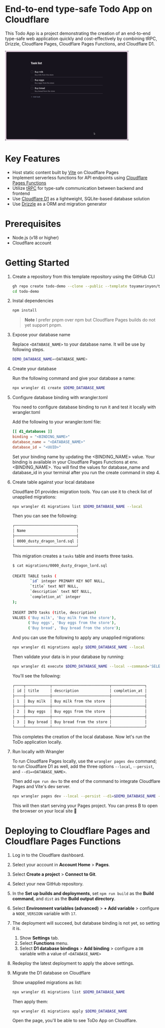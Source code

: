 # End-to-end type-safe Todo App on Cloudflare

This Todo App is a project demonstrating the creation of an end-to-end type-safe web application quickly and cost-effectively by combining tRPC, Drizzle, Cloudflare Pages, Cloudflare Pages Functions, and Cloudflare D1.

<img src="./docs/demo.gif" width="400" alt="demo" />

# Key Features

- Host static content built by [Vite](https://vitejs.dev/) on Cloudflare Pages
- Implement serverless functions for API endpoints using [Cloudflare Pages Functions](https://developers.cloudflare.com/pages/platform/functions/)
- Utilize [tRPC](https://trpc.io/) for type-safe communication between backend and frontend
- Use [Cloudflare D1](https://developers.cloudflare.com/d1/) as a lightweight, SQLite-based database solution
- Use [Drizzle](https://github.com/drizzle-team/drizzle-orm) as a ORM and migration generator

# Prerequisites

- Node.js (v18 or higher)
- Cloudflare account

# Getting Started

1. Create a repository from this template repository using the GitHub CLI

   ```bash
   gh repo create todo-demo --clone --public --template toyamarinyon/trpc-d1-todo
   cd todo-demo
   ```

1. Instal dependencies

   ```bash
   npm install
   ```

   > **Note** I prefer pnpm over npm but Cloudflare Pages builds do not yet support pnpm.

1. Expose your database name

   Replace `<DATABASE_NAME>` to your database name. It will be use by following steps.

   ```bash
   DEMO_DATABASE_NAME=<DATABASE_NAME>
   ```

1. Create your database

   Run the following command and give your database a name:

   ```bash
   npx wrangler d1 create $DEMO_DATABASE_NAME
   ```

1. Configure database binding with wrangler.toml

   You need to configure database binding to run it and test it locally with wrangler.toml

   Add the following to your wrangler.toml file:

   ```toml
   [[ d1_databases ]]
   binding = "<BINDING_NAME>"
   database_name = "<DATABASE_NAME>"
   database_id = "<UUID>"
   ```

   Set your binding name by updating the <BINDING_NAME> value. Your binding is available in your Cloudflare Pages Functions at env.<BINDING_NAME>. You will find the values for database_name and database_id in your terminal after you run the create command in step 4.

1. Create table against your local database

   Cloudflare D1 provides migration tools. You can use it to check list of unapplied migrations:

   ```bash
   npx wrangler d1 migrations list $DEMO_DATABASE_NAME --local
   ```

   Then you can see the following:

   ```bash
   ┌────────────────────────────┐
   │ Name                       │
   ├────────────────────────────┤
   │ 0000_dusty_dragon_lord.sql │
   └────────────────────────────┘
   ```

   This migration creates a `tasks` table and inserts three tasks.

   ```bash
   $ cat migrations/0000_dusty_dragon_lord.sql

   CREATE TABLE tasks (
           `id` integer PRIMARY KEY NOT NULL,
           `title` text NOT NULL,
           `description` text NOT NULL,
           `completion_at` integer
   );

   INSERT INTO tasks (title, description)
   VALUES ('Buy milk', 'Buy milk from the store'),
          ('Buy eggs', 'Buy eggs from the store'),
          ('Buy bread', 'Buy bread from the store');
   ```

   And you can use the following to apply any unapplied migrations:

   ```bash
   npx wrangler d1 migrations apply $DEMO_DATABASE_NAME --local
   ```

   Then validate your data is in your database by running:

   ```bash
   npx wrangler d1 execute $DEMO_DATABASE_NAME --local --command='SELECT * FROM tasks'
   ```

   You'll see the following:

   ```bash
   ┌────┬───────────┬──────────────────────────┬───────────────┐
   │ id │ title     │ description              │ completion_at │
   ├────┼───────────┼──────────────────────────┼───────────────┤
   │ 1  │ Buy milk  │ Buy milk from the store  │               │
   ├────┼───────────┼──────────────────────────┼───────────────┤
   │ 2  │ Buy eggs  │ Buy eggs from the store  │               │
   ├────┼───────────┼──────────────────────────┼───────────────┤
   │ 3  │ Buy bread │ Buy bread from the store │               │
   └────┴───────────┴──────────────────────────┴───────────────┘
   ```

   This completes the creation of the local database. Now let's run the ToDo application locally.

1. Run locally with Wrangler

   To run Cloudflare Pages locally, use the `wrangler pages dev` command; to run Cloudflare D1 as well, add the three options `--local`, `--persist`, and `--d1=<DATABASE_NAME>`.

   Then add `npm run dev` to the end of the command to integrate Cloudflare Pages and Vite's dev server.

   ```bash
   npx wrangler pages dev --local --persist --d1=$DEMO_DATABASE_NAME -- npm run dev
   ```

   This will then start serving your Pages project. You can press B to open the browser on your local site :tada:

# Deploying to Cloudflare Pages and Cloudflare Pages Functions

1. Log in to the Cloudflare dashboard.
1. Select your account in **Account Home** > **Pages**.
1. Select **Create a project** > **Connect to Git**.
1. Select your new GitHub repository.
1. In the **Set up builds and deployments**, set `npm run build` as the **Build command**, and `dist` as the **Build output directory**.
1. Select **Environment variables (advanced)** > **+ Add variable** > configure a `NODE_VERSION` variable with `17`.
1. The deployment will succeed, but database binding is not yet, so setting it is.

   1. Show **Settings** tab.
   1. Select **Functions** menu.
   1. Select **D1 database bindings** > **Add binding** > configure a `DB` variable with a value of `<DATABASE_NAME>`

1. Redeploy the latest deployment to apply the above settings.
1. Migrate the D1 database on Cloudflare

   Show unapplied migrations as list:

   ```bash
   npx wrangler d1 migrations list $DEMO_DATABASE_NAME
   ```

   Then apply them:

   ```bash
   npx wrangler d1 migrations apply $DEMO_DATABASE_NAME
   ```

   Open the page, you'll be able to see ToDo App on Cloudflare.
